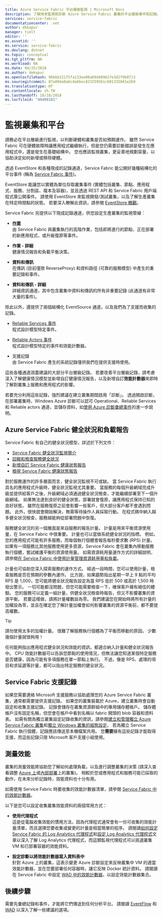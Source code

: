 ```yaml
---
title: Azure Service Fabric 平台層級監視 | Microsoft Docs
description: 了解用來監視和診斷 Azure Service Fabric 叢集的平台層級事件和記錄。
services: service-fabric
documentationcenter: .net
author: dkkapur
manager: timlt
editor: ''
ms.assetid: ''
ms.service: service-fabric
ms.devlang: dotnet
ms.topic: conceptual
ms.tgt_pltfrm: NA
ms.workload: NA
ms.date: 04/25/2018
ms.author: dekapur
ms.openlocfilehash: 96bbb221f5fa133ee88a09d489627e3d2f9b0713
ms.sourcegitcommit: 07a09da0a6cda6bec823259561c601335041e2b9
ms.translationtype: HT
ms.contentlocale: zh-TW
ms.lasthandoff: 10/18/2018
ms.locfileid: "49409181"
---
```

# <a name="monitoring-the-cluster-and-platform"></a>監視叢集和平台

請務必在平台層級進行監視，以判斷硬體和叢集是否如預期運作。 雖然 Service Fabric 可在硬體故障時讓應用程式繼續執行，但是您仍需要診斷錯誤是發生在應用程式中，還是發生在基礎結構中。 您也應該監視叢集，更妥善地規劃容量，以協助決定如何新增或移除硬體。

透過 EventStore 和各種現成的記錄通道，Service Fabric 能公開好幾種結構化的平台事件 (稱為 [Service Fabric 事件](service-fabric-diagnostics-events.md))。 

EventStore 能讓您以實體為單位存取叢集事件 (實體包括叢集、節點、應用程式、服務、分割區、複本及容器)，並且透過 REST API 和 Service Fabric 用戶端程式庫公開事件。 請使用 EventStore 來監視開發/測試叢集，以及了解生產叢集在特定時間點的狀態。 若要深入瞭解此資訊，請參閱 [EventStore 概觀](service-fabric-diagnostics-eventstore.md)。

Service Fabric 另提供以下現成記錄通道，供您設定生產叢集的監視管線：

* [**作業**](service-fabric-diagnostics-event-generation-operational.md)  
由 Service Fabric 與叢集執行的高階作業，包括即將進行的節點、正在部署的新應用程式，或升級復原等事件。

* **作業 - 詳細**  
健康情況報告和負載平衡決策。

* **資料和傳訊**  
在傳訊 (目前僅限 ReverseProxy) 和資料路徑 (可靠的服務模型) 中產生的重要記錄和事件。

* **資料和傳訊 - 詳細**  
詳細資訊通道，其中包含叢集中資料和傳訊的所有非重要記錄 (此通道有非常大量的事件)。

除此以外，還提供了兩個結構化 EventSource 通道，以及我們為了支援而收集的記錄。

* [Reliable Services 事件](service-fabric-reliable-services-diagnostics.md)  
程式設計模型特定事件。

* [Reliable Actors 事件](service-fabric-reliable-actors-diagnostics.md)  
程式設計模型特定的事件和效能計數器。

* 支援記錄  
由 Service Fabric 產生的系統記錄僅供我們在提供支援時使用。

這些各種通道涵蓋建議的大部分平台層級記錄。 若要改善平台層級記錄，請考慮深入了解健康情況模型並新增自訂健康情況報告，以及新增自訂**效能計數器**來即時了解對叢集上服務和應用程式的影響。

若要充分利用這些記錄，強烈建議在建立叢集期間啟用「診斷」。 透過開啟診斷，在部署叢集時，Windows Azure 診斷可以認可 Operational、Reliable Services 和 Reliable actors 通道，並儲存資料，如[使用 Azure 診斷彙總事件](service-fabric-diagnostics-event-aggregation-wad.md)的進一步說明。

## <a name="azure-service-fabric-health-and-load-reporting"></a>Azure Service Fabric 健全狀況和負載報告

Service Fabric 有自己的健全狀況模型，詳述於下列文件：

- [Service Fabric 健全狀況監視簡介](service-fabric-health-introduction.md)
- [回報和檢查服務健全狀況](service-fabric-diagnostics-how-to-report-and-check-service-health.md)
- [新增自訂 Service Fabric 健康狀態報告](service-fabric-report-health.md)
- [檢視 Service Fabric 健康狀態報告](service-fabric-view-entities-aggregated-health.md)

對於服務運作的許多層面而言，健全狀況監視不可或缺。 當 Service Fabric 執行具名的應用程式升級時，健全狀況監視尤其重要。 當服務的每個升級網域完成升級並提供給客戶之後，升級網域必須通過健全狀況檢查，才能繼續部署至下一個升級網域。 如果無法達到良好的健全狀態，部署就會復原，讓應用程式保持已知的良好狀態。 雖然在服務復原之前會影響一些客戶，但大部分客戶都不會遇到問題。 此外，很快就會開始解決，無需等待操作人員採取行動。 在程式碼中納入越多健全狀況檢查，服務越能夠從部署問題中恢復。

服務健全狀況的另一個層面是來自服務的報告計量。 計量是用來平衡資源使用量，在 Service Fabric 中很重要。 計量也可以當做系統健全狀況的指標。 例如，您的應用程式可能有許多服務，而每個執行個體會報告每秒要求數 (RPS) 計量。 如果有一項服務比其他服務使用更多資源，Service Fabric 會在叢集內移動服務執行個體，嘗試維護平衡的資源使用量。 如需資源耗用量運作方式的詳細說明，請參閱[在 Service Fabric 中使用計量管理資源耗用量和負載](service-fabric-cluster-resource-manager-metrics.md)。

計量也可協助您深入探索服務的運作方式。 經過一段時間，您可以使用計量，檢查服務是否在預期的參數內運作。 比方說，如果趨勢指出星期一早上 9 點的平均 RPS 是 1,000，您可能將健全狀況報告設定為當 RPS 低於 500 或高於 1,500 時發出警示。 一切可能都沒問題，但您可能需要檢查一下，確保客戶擁有絕佳的體驗。 您的服務可以定義一組計量，供健全狀況檢查時報告，但又不影響叢集的資源平衡。 若要這樣做，請將計量權數設為零。 我們建議您在開始時將所有計量的加權設為零，並且在確定您了解計量加權會如何影響叢集的資源平衡前，都不要提高權數。

> [!TIP]
> 請勿使用太多的加權計量。 很難了解服務執行個體為了平衡而移動的原因。 少數幾個計量就很夠用！

任何能夠指出應用程式健全狀況和效能的資訊，都適合納入計量和健全狀況報告中。 CPU 效能計數器可以告訴您節點的使用情況，但無法讓您知道某個特定服務是否健康，因為可能有多項服務在單一節點上執行。 不過，像是 RPS、處理的項目和求延遲等計量，都可以指出特定服務的健全狀況。

## <a name="service-fabric-support-logs"></a>Service Fabric 支援記錄

如果您需要連絡 Microsoft 支援服務以協助處理您的 Azure Service Fabric 叢集，通常都需要提供支援記錄。 如果您的叢集裝載於 Azure，建立叢集時會自動設定和收集支援記錄。 記錄會儲存在叢集資源群組中的專用儲存體帳戶。 儲存體帳戶沒有固定名稱，但您會在帳戶中看到名稱以 fabric 開頭的 blob 容器和資料表。 如需有關為獨立叢集設定記錄收集的資訊，請參閱[建立和管理獨立 Azure Service Fabric 叢集](service-fabric-cluster-creation-for-windows-server.md)和[獨立 Windows 叢集的組態設定](service-fabric-cluster-manifest.md)。 若為獨立 Service Fabric 執行個體，記錄應該傳送至本機檔案共用。 您**需要**擁有這些記錄才能取得支援，而這些記錄只限 Microsoft 客戶支援小組使用。

## <a name="measuring-performance"></a>測量效能

叢集的測量效能將協助您了解如何處理負載，以及進行調整叢集的決策 (請深入查看調整 [Azure 上](service-fabric-cluster-scale-up-down.md)或[內部部署](service-fabric-cluster-windows-server-add-remove-nodes.md)上的叢集)。 相較於您或應用程式和服務可能已採取的動作，在未來分析記錄時，效能資料也十分有用。 

如需使用 Service Fabric 時要收集的效能計數器清單，請參閱 [Service Fabric 中的效能計數器](service-fabric-diagnostics-event-generation-perf.md)。

以下是您可以設定收集叢集效能資料的兩個常用方式：

* **使用代理程式**  
這是從電腦收集效能的慣用方法，因為代理程式通常會有一份可收集的效能計量清單，而且選擇您要收集或變更的計量是相當簡單的程序。 請閱讀[如何設定 Service Fabric 的 Log Analytics 代理程式](service-fabric-diagnostics-event-analysis-oms.md)和[設定 Log Analytics 代理程式](../log-analytics/log-analytics-windows-agent.md)文章以深入了解 Log Analytics 代理程式，而這類監視代理程式可以挑選叢集 VM 和已部署容器的效能資料。

* **設定診斷以將效能計數器寫入資料表中**  
針對 Azure 上的叢集，這表示變更 Azure 診斷設定來反映叢集中 VM 的適當效能計數器，並在您要部署任何容器時，讓它反映 Docker 統計資料。 請閱讀在 Service Fabric 中設定 [WAD 中的效能計數器](service-fabric-diagnostics-event-aggregation-wad.md)，以設定效能計數器集合。

## <a name="next-steps"></a>後續步驟

需要先彙總記錄和事件，才能將它們傳送到任何分析平台。 請閱讀 [EventFlow](service-fabric-diagnostics-event-aggregation-eventflow.md) 和 [WAD](service-fabric-diagnostics-event-aggregation-wad.md) 以深入了解一些建議的選項。
